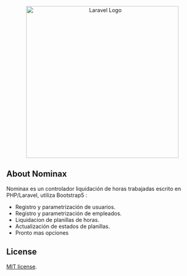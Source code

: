 <p align="center"><a href="https://laravel.com" target="_blank"><img src="[https://i.imgur.com/j5VnU1E.png]" width="400" alt="Laravel Logo"></a></p>

<p align="center">
    
</p>

## About Nominax

Nominax es un controlador liquidación de horas trabajadas escrito en PHP/Laravel, utiliza Bootstrap5 :

- Registro y parametrización de usuarios.
- Registro y parametrización de empleados.
- Liquidacion de planillas de horas.
- Actualización de estados de planillas.
- Pronto mas opciones


## License

[MIT license](https://opensource.org/licenses/MIT).
